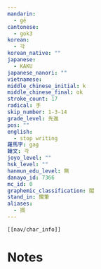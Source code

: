 ```yaml
---
mandarin:
  - gē
cantonese:
  - gok3
korean:
  - 각
korean_native: ""
japanese:
  - KAKU
japanese_nanori: ""
vietnamese:
middle_chinese_initial: k
middle_chinese_final: ɑk
stroke_count: 17
radical: 手
skip_number: 1-3-14
grade_level: 先進
pos: ""
english:
  - stop writing
羅馬字: gag
韓文: 각
joyo_level: ""
hsk_level: ""
hanmun_edu_level: 無
danayo_id: 7366
mc_id: 0
graphemic_classification: 閣
stand_in: 擱筆
aliases:
  - 搁
---
```

```meta-bind-embed
[[nav/char_info]]
```

# Notes
